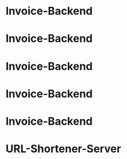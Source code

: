 # Invoice-Backend
# Invoice-Backend
# Invoice-Backend
# Invoice-Backend
# Invoice-Backend
# URL-Shortener-Server
